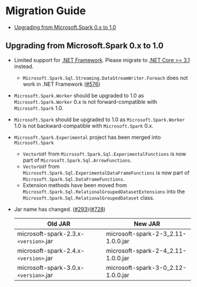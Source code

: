 # Migration Guide
- [Upgrading from Microsoft.Spark 0.x to 1.0](#upgrading-from-microsoftspark-0x-to-10)

## Upgrading from Microsoft.Spark 0.x to 1.0
- Limited support for [.NET Framework](https://dotnet.microsoft.com/learn/dotnet/what-is-dotnet-framework). Please migrate to [.NET Core >= 3.1](https://dotnet.microsoft.com/download/dotnet-core) instead.
  - `Microsoft.Spark.Sql.Streaming.DataStreamWriter.Foreach` does not work in .NET Framework ([#576](https://github.com/dotnet/spark/issues/576))
- `Microsoft.Spark.Worker` should be upgraded to 1.0 as `Microsoft.Spark.Worker` 0.x is not forward-compatible with `Microsoft.Spark` 1.0.
- `Microsoft.Spark` should be upgraded to 1.0 as `Microsoft.Spark.Worker` 1.0 is not backward-compatible with `Microsoft.Spark` 0.x.
- `Microsoft.Spark.Experimental` project has been merged into `Microsoft.Spark`
  - `VectorUdf` from `Microsoft.Spark.Sql.ExperimentalFunctions` is now part of `Microsoft.Spark.Sql.ArrowFunctions`.
  - `VectorUdf` from `Microsoft.Spark.Sql.ExperimentalDataFrameFunctions` is now part of `Microsoft.Spark.Sql.DataFrameFunctions`.
  - Extension methods have been moved from `Microsoft.Spark.Sql.RelationalGroupedDatasetExtensions` into the `Microsoft.Spark.Sql.RelationalGroupedDataset` class.
- Jar name has changed. ([#293](https://github.com/dotnet/spark/issues/293))([#728](https://github.com/dotnet/spark/issues/728))

  Old JAR  | New JAR
  ---------|---------
  microsoft-spark-2.3.x-`<version>`.jar | microsoft-spark-2-3_2.11-1.0.0.jar
  microsoft-spark-2.4.x-`<version>`.jar | microsoft-spark-2-4_2.11-1.0.0.jar
  microsoft-spark-3.0.x-`<version>`.jar | microsoft-spark-3-0_2.12-1.0.0.jar
